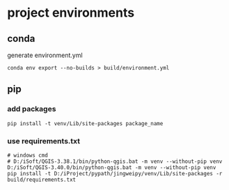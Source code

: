 # project environments


## conda
generate environment.yml
```shell
conda env export --no-builds > build/environment.yml
```

## pip

### add packages
```shell
pip install -t venv/Lib/site-packages package_name
```

### use requirements.txt
```shell
# windows cmd 
# D:/iSoft/QGIS-3.38.1/bin/python-qgis.bat -m venv --without-pip venv
D:/iSoft/QGIS-3.40.0/bin/python-qgis.bat -m venv --without-pip venv
pip install -t D:/iProject/pypath/jingweipy/venv/Lib/site-packages -r build/requirements.txt

```
